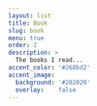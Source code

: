 ```yaml
---
layout: list
title: Book
slug: book
menu: true
order: 2
description: >
  The books I read...
accent_color: '#268bd2'
accent_image:
  background: '#202020'
  overlay:    false
---
```

